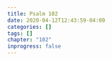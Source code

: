 ```yaml
---
title: Psalm 102
date: 2020-04-12T12:43:59-04:00
categories: []
tags: []
chapter: "102"
inprogress: false
---
```


